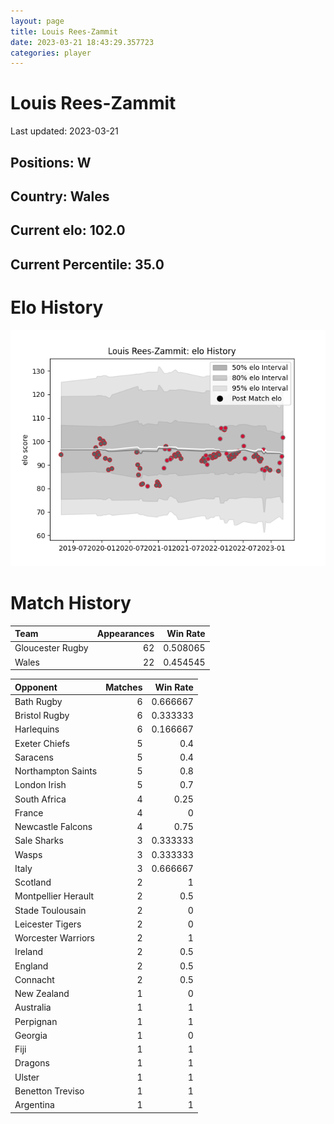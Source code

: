 ```yaml
---  
layout: page  
title: Louis Rees-Zammit  
date: 2023-03-21 18:43:29.357723  
categories: player  
---
```

# Louis Rees-Zammit


Last updated: 2023-03-21
## Positions: W

## Country: Wales

## Current elo: 102.0

## Current Percentile: 35.0

# Elo History


![elo history](history_LouisRees-Zammit.png)
# Match History


| Team             |   Appearances |   Win Rate |
|:-----------------|--------------:|-----------:|
| Gloucester Rugby |            62 |   0.508065 |
| Wales            |            22 |   0.454545 |

| Opponent            |   Matches |   Win Rate |
|:--------------------|----------:|-----------:|
| Bath Rugby          |         6 |   0.666667 |
| Bristol Rugby       |         6 |   0.333333 |
| Harlequins          |         6 |   0.166667 |
| Exeter Chiefs       |         5 |   0.4      |
| Saracens            |         5 |   0.4      |
| Northampton Saints  |         5 |   0.8      |
| London Irish        |         5 |   0.7      |
| South Africa        |         4 |   0.25     |
| France              |         4 |   0        |
| Newcastle Falcons   |         4 |   0.75     |
| Sale Sharks         |         3 |   0.333333 |
| Wasps               |         3 |   0.333333 |
| Italy               |         3 |   0.666667 |
| Scotland            |         2 |   1        |
| Montpellier Herault |         2 |   0.5      |
| Stade Toulousain    |         2 |   0        |
| Leicester Tigers    |         2 |   0        |
| Worcester Warriors  |         2 |   1        |
| Ireland             |         2 |   0.5      |
| England             |         2 |   0.5      |
| Connacht            |         2 |   0.5      |
| New Zealand         |         1 |   0        |
| Australia           |         1 |   1        |
| Perpignan           |         1 |   1        |
| Georgia             |         1 |   0        |
| Fiji                |         1 |   1        |
| Dragons             |         1 |   1        |
| Ulster              |         1 |   1        |
| Benetton Treviso    |         1 |   1        |
| Argentina           |         1 |   1        |